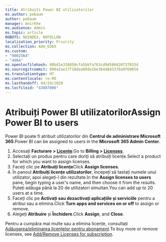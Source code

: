 ```yaml
---
title: Atribuiți Power BI utilizatorilor
ms.author: pebaum
author: pebaum
manager: mnirkhe
ms.audience: Admin
ms.topic: article
ROBOTS: NOINDEX, NOFOLLOW
localization_priority: Priority
ms.collection: Adm_O365
ms.custom:
- "9002564"
- "4964"
ms.openlocfilehash: 08bd1e338850cfa5bbfa763cd9d586620737833d
ms.sourcegitcommit: 090a2ae17f18daa00da16e384d843370a0f6985d
ms.translationtype: HT
ms.contentlocale: ro-RO
ms.lasthandoff: 04/24/2020
ms.locfileid: "43807006"
---
```

# <a name="assign-power-bi-to-users"></a><span data-ttu-id="ea38f-102">Atribuiți Power BI utilizatorilor</span><span class="sxs-lookup"><span data-stu-id="ea38f-102">Assign Power BI to users</span></span>

<span data-ttu-id="ea38f-103">Power BI poate fi atribuit utilizatorilor din **Centrul de administrare Microsoft 365**.</span><span class="sxs-lookup"><span data-stu-id="ea38f-103">Power BI can be assigned to users in the **Microsoft 365 Admin Center**.</span></span>  

1. <span data-ttu-id="ea38f-104">Accesați **Facturare > [Licențe](https://go.microsoft.com/fwlink/p/?linkid=842264)**.</span><span class="sxs-lookup"><span data-stu-id="ea38f-104">Go to **Billing > [Licenses](https://go.microsoft.com/fwlink/p/?linkid=842264)**.</span></span>
2. <span data-ttu-id="ea38f-105">Selectați un produs pentru care doriți să atribuiți licențe.</span><span class="sxs-lookup"><span data-stu-id="ea38f-105">Select a product for which you want to assign licenses.</span></span>
3. <span data-ttu-id="ea38f-106">Faceți clic pe **Atribuiți licențe**</span><span class="sxs-lookup"><span data-stu-id="ea38f-106">Click **Assign licenses**.</span></span>
4. <span data-ttu-id="ea38f-107">În panoul **Atribuiți licențe utilizatorilor**, începeți să tastați numele unui utilizator, apoi alegeți-l din rezultate.</span><span class="sxs-lookup"><span data-stu-id="ea38f-107">In the **Assign licenses to users** pane, begin typing a user's name, and then choose it from the results.</span></span> <span data-ttu-id="ea38f-108">Puteți adăuga până la 20 de utilizatori simultan.</span><span class="sxs-lookup"><span data-stu-id="ea38f-108">You can add up to 20 users at a time.</span></span>
5. <span data-ttu-id="ea38f-109">Faceți clic pe **Activați sau dezactivați aplicațiile și serviciile** pentru a atribui sau a elimina.</span><span class="sxs-lookup"><span data-stu-id="ea38f-109">Click **Turn apps and services on or off** to assign or remove.</span></span>
6. <span data-ttu-id="ea38f-110">Alegeți **Atribuire** și **Închidere**.</span><span class="sxs-lookup"><span data-stu-id="ea38f-110">Click **Assign**, and **Close**.</span></span>

<span data-ttu-id="ea38f-111">Pentru a cumpăra mai multe sau a elimina licențe, consultați [Adăugarea/eliminarea licențelor pentru abonament](https://docs.microsoft.com/microsoft-365/commerce/licenses/buy-licenses?view=o365-worldwide#add-or-remove-licenses-for-your-business-subscription).</span><span class="sxs-lookup"><span data-stu-id="ea38f-111">To buy more or remove licenses, see [Add/Remove Licenses for subscription](https://docs.microsoft.com/microsoft-365/commerce/licenses/buy-licenses?view=o365-worldwide#add-or-remove-licenses-for-your-business-subscription).</span></span>
